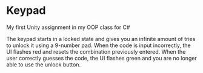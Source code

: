 # Keypad
My first Unity assignment in my OOP class for C#

The keypad starts in a locked state and gives you an infinite amount of tries to unlock it using a 9-number pad. When the code is input incorrectly, the UI flashes red and resets the combination previously entered. When the user correctly guesses the code, the UI flashes green and you are no longer able to use the unlock button.
